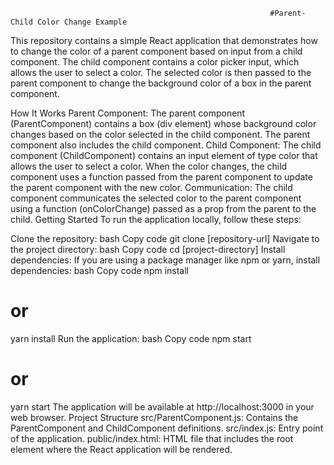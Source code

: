                                                               #Parent-Child Color Change Example
This repository contains a simple React application that demonstrates how to change the color of a parent component based on input from a child component. The child component contains a color picker input, which allows the user to select a color. The selected color is then passed to the parent component to change the background color of a box in the parent component.

How It Works
Parent Component: The parent component (ParentComponent) contains a box (div element) whose background color changes based on the color selected in the child component. The parent component also includes the child component.
Child Component: The child component (ChildComponent) contains an input element of type color that allows the user to select a color. When the color changes, the child component uses a function passed from the parent component to update the parent component with the new color.
Communication: The child component communicates the selected color to the parent component using a function (onColorChange) passed as a prop from the parent to the child.
Getting Started
To run the application locally, follow these steps:

Clone the repository:
bash
Copy code
git clone [repository-url]
Navigate to the project directory:
bash
Copy code
cd [project-directory]
Install dependencies:
If you are using a package manager like npm or yarn, install dependencies:
bash
Copy code
npm install
# or
yarn install
Run the application:
bash
Copy code
npm start
# or
yarn start
The application will be available at http://localhost:3000 in your web browser.
Project Structure
src/ParentComponent.js: Contains the ParentComponent and ChildComponent definitions.
src/index.js: Entry point of the application.
public/index.html: HTML file that includes the root element where the React application will be rendered.
